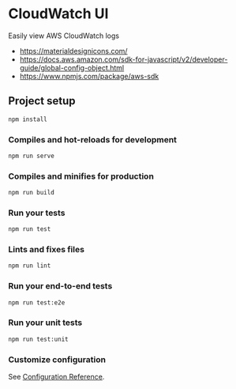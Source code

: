 # CloudWatch UI

Easily view AWS CloudWatch logs

- https://materialdesignicons.com/
- https://docs.aws.amazon.com/sdk-for-javascript/v2/developer-guide/global-config-object.html
- https://www.npmjs.com/package/aws-sdk

## Project setup

```bash
npm install
```

### Compiles and hot-reloads for development

```bash
npm run serve
```

### Compiles and minifies for production

```bash
npm run build
```

### Run your tests

```bash
npm run test
```

### Lints and fixes files

```bash
npm run lint
```

### Run your end-to-end tests

```bash
npm run test:e2e
```

### Run your unit tests

```bash
npm run test:unit
```

### Customize configuration

See [Configuration Reference](https://cli.vuejs.org/config/).
